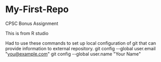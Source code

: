 # My-First-Repo
CPSC Bonus Assignment

This is from R studio

Had to use these commands to set up local configuration of git that can provide information to external repository.
git config --global user.email "you@example.com"
  git config --global user.name "Your Name"